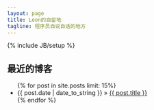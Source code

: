 ```yaml
---
layout: page
title: Leon的自留地
tagline: 程序员自说自话的地方 
---
```

{% include JB/setup %}

## 最近的博客  

<ul class="posts">
  {% for post in site.posts limit: 15%}
    <li><span>{{ post.date | date_to_string }}</span> &raquo; <a href="{{ BASE_PATH }}{{ post.url }}">{{ post.title }}</a></li>
  {% endfor %}
</ul>
